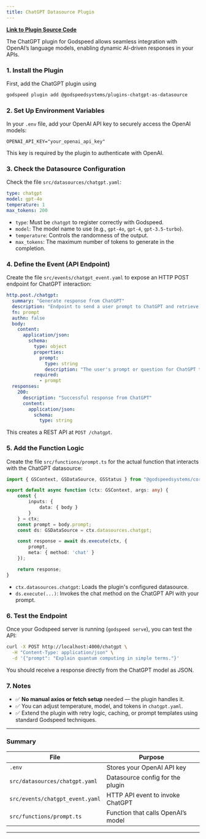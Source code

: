 ```yaml
---
title: ChatGPT Datasource Plugin
---
```

**[Link to Plugin Source Code](https://github.com/godspeedsystems/gs-plugins/tree/main/plugins/chatgpt-as-datasource)**

The ChatGPT plugin for Godspeed allows seamless integration with OpenAI’s language models, enabling dynamic AI-driven responses in your APIs.

### 1. Install the Plugin

First, add the ChatGPT plugin using

```bash
godspeed plugin add @godspeedsystems/plugins-chatgpt-as-datasource
```

### 2. Set Up Environment Variables

In your `.env` file, add your OpenAI API key to securely access the OpenAI models:

```env
OPENAI_API_KEY="your_openai_api_key"
```
This key is required by the plugin to authenticate with OpenAI.


### 3. Check the Datasource Configuration

Check the file `src/datasources/chatgpt.yaml`:

```yaml
type: chatgpt
model: gpt-4o
temperature: 1
max_tokens: 200
```

* `type`: Must be `chatgpt` to register correctly with Godspeed.
* `model`: The model name to use (e.g., `gpt-4o`, `gpt-4`, `gpt-3.5-turbo`).
* `temperature`: Controls the randomness of the output.
* `max_tokens`: The maximum number of tokens to generate in the completion.


### 4. Define the Event (API Endpoint)

Create the file `src/events/chatgpt_event.yaml` to expose an HTTP POST endpoint for ChatGPT interaction:

```yaml
http.post./chatgpt:
  summary: "Generate response from ChatGPT"
  description: "Endpoint to send a user prompt to ChatGPT and retrieve the AI-generated response."
  fn: prompt
  authn: false
  body:
    content:
      application/json:
        schema:
          type: object
          properties:
            prompt:
              type: string
              description: "The user's prompt or question for ChatGPT to respond to."
          required:
            - prompt
  responses:
    200:
      description: "Successful response from ChatGPT"
      content:
        application/json:
          schema:
            type: string
```
This creates a REST API at `POST /chatgpt`.


### 5. Add the Function Logic

Create the file `src/functions/prompt.ts` for the actual function that interacts with the ChatGPT datasource:

```ts
import { GSContext, GSDataSource, GSStatus } from "@godspeedsystems/core";

export default async function (ctx: GSContext, args: any) {
    const {
        inputs: {
            data: { body }
        }
    } = ctx;
    const prompt = body.prompt;
    const ds: GSDataSource = ctx.datasources.chatgpt;

    const response = await ds.execute(ctx, {
        prompt,
        meta: { method: 'chat' }
    });

    return response;
}
```

* `ctx.datasources.chatgpt`: Loads the plugin's configured datasource.
* `ds.execute(...)`: Invokes the chat method on the ChatGPT API with your prompt.


### 6. Test the Endpoint

Once your Godspeed server is running (`godspeed serve`), you can test the API:

```bash
curl -X POST http://localhost:4000/chatgpt \
  -H "Content-Type: application/json" \
  -d '{"prompt": "Explain quantum computing in simple terms."}'
```

You should receive a response directly from the ChatGPT model as JSON.

### 7. Notes

* ✅ **No manual axios or fetch setup** needed — the plugin handles it.
* ✅ You can adjust temperature, model, and tokens in `chatgpt.yaml`.
* ✅ Extend the plugin with retry logic, caching, or prompt templates using standard Godspeed techniques.

---
### Summary

| File                            | Purpose                            |
| ------------------------------- | ---------------------------------- |
| `.env`                          | Stores your OpenAI API key         |
| `src/datasources/chatgpt.yaml`  | Datasource config for the plugin   |
| `src/events/chatgpt_event.yaml` | HTTP API event to invoke ChatGPT   |
| `src/functions/prompt.ts`       | Function that calls OpenAI’s model |

---